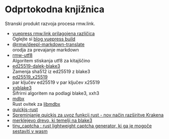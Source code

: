 # Odprtokodna knjižnica

Stranski produkt razvoja procesa rmw.link.

* [vuepress rmw.link prilagojena različica](https://github.com/rmw-link/blog-vuepress2)  
  Oglejte si [blog vuepress build](/log/2020-11-29-vuepress.html)
* [@rmw/deepl-markdown-translate](https://www.npmjs.com/package/@rmw/deepl-markdown-translate)  
  orodja za prevajanje markdown
* [rmw-utf8](https://docs.rs/crate/rmw-utf8)  
  Algoritem stiskanja utf8 za kitajščino
* [ed25519-dalek-blake3](https://github.com/rmw-lib/ed25519_x25519)  
  Zamenja sha512 iz ed25519 z blake3
* [ed25519_x25519](https://github.com/rmw-lib/ed25519_x25519)  
  par ključev ed25519 v par ključev x25519
* [xxblake3](https://docs.rs/crate/xxblake3)  
  Šifrirni algoritem na podlagi blake3, xxh3
* [mdbx](https://docs.rs/crate/mdbx)  
  Rust ovitek za [libmdbx](https://github.com/erthink/libmdbx)
* [quickjs-rust](https://github.com/rmw-lib/quickjs-rust)
* [Spreminjanje quickjs za uvoz funkcij rust - nov način razširitve Krakena](/log/2022-04-29-quickjs-rust.html)
* [merklejevo drevo, ki temelji na blake3](/log/2022-06-02-blake3_merkle.html)
* [tiny_captcha : rust lightweight captcha generator, ki ga je mogoče sestaviti v wasm](/log/2022-06-24_tiny_captcha.html)
